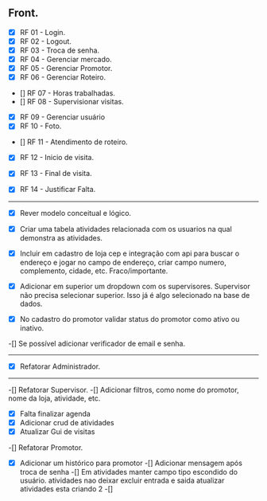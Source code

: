## Front.
- [x] RF 01 - Login.
- [x] RF 02 - Logout.
- [X] RF 03 - Troca de senha.
- [X] RF 04 - Gerenciar mercado.
- [X] RF 05 - Gerenciar Promotor.
- [X] RF 06 - Gerenciar Roteiro.
- [] RF 07 - Horas trabalhadas.
- [] RF 08 - Supervisionar visitas.
- [X] RF 09 - Gerenciar usuário
- [X] RF 10 - Foto.
- [] RF 11 - Atendimento de roteiro.
- [X] RF 12 - Inicio de visita.
- [X] RF 13 - Final de visita.
- [X] RF 14 - Justificar Falta.



---

-[X] Rever modelo conceitual e lógico. 

-[X] Criar uma tabela atividades relacionada com os usuarios na qual demonstra as atividades.

-[X] Incluir em cadastro de loja cep e integração com api para buscar o endereço e jogar no campo de endereço, criar campo numero, complemento, cidade, etc. Fraco/importante.

-[X] Adicionar em superior um dropdown com os supervisores. Supervisor não precisa selecionar superior. Isso já é algo selecionado na base de dados.

-[X] No cadastro do promotor validar status do promotor como ativo ou inativo. 

-[] Se possível adicionar verificador de email e senha.

---

-[X] Refatorar Administrador.

---
-[] Refatorar Supervisor.
-[] Adicionar filtros, como nome do promotor, nome da loja, atividade, etc.
-[X] Falta finalizar agenda 
-[X] Adicionar crud de atividades
-[X] Atualizar Gui de visitas 

-[] Refatorar Promotor.
-[X] Adicionar um histórico para promotor
-[] Adicionar mensagem após troca de senha
-[] Em atividades manter campo tipo escondido do usuário.
atividades nao deixar excluir entrada e saida
atualizar atividades esta criando 2
-[] 